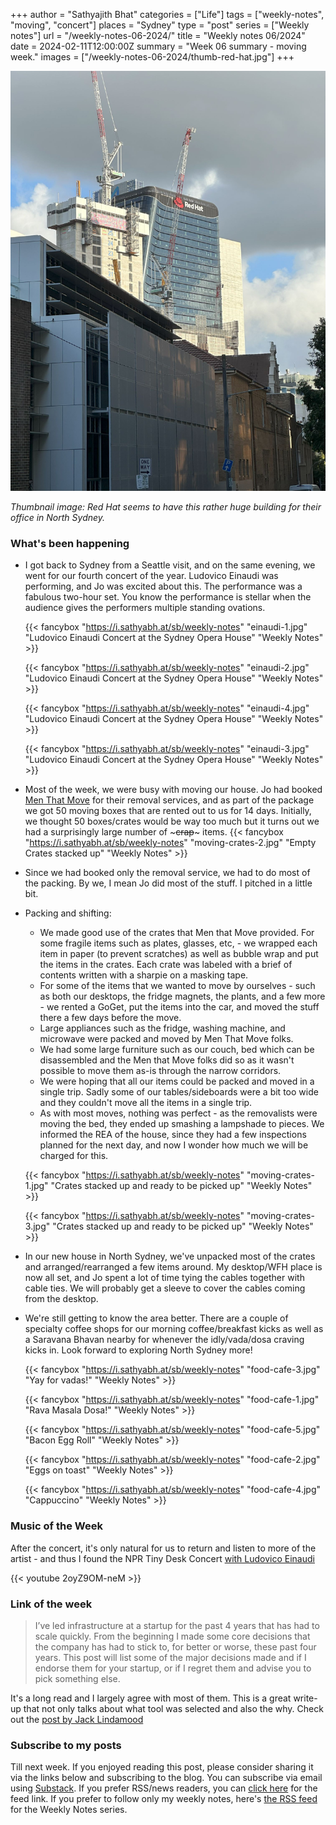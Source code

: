 +++
author = "Sathyajith Bhat"
categories = ["Life"]
tags = ["weekly-notes", "moving", "concert"]
places = "Sydney"
type = "post"
series = ["Weekly notes"]
url = "/weekly-notes-06-2024/"
title = "Weekly notes 06/2024"
date = 2024-02-11T12:00:00Z
summary = "Week 06 summary - moving week."
images = ["/weekly-notes-06-2024/thumb-red-hat.jpg"]
+++

![](thumb-red-hat.jpg)

_Thumbnail image: Red Hat seems to have this rather huge building for their office in North Sydney._ 

### What's been happening

* I got back to Sydney from a Seattle visit, and on the same evening, we went for our fourth concert of the year. Ludovico Einaudi was performing, and Jo was excited about this. The performance was a fabulous two-hour set. You know the performance is stellar when the audience gives the performers multiple standing ovations. 

  {{< fancybox "https://i.sathyabh.at/sb/weekly-notes" "einaudi-1.jpg" "Ludovico Einaudi Concert at the Sydney Opera House" "Weekly Notes" >}}

  {{< fancybox "https://i.sathyabh.at/sb/weekly-notes" "einaudi-2.jpg" "Ludovico Einaudi Concert at the Sydney Opera House" "Weekly Notes" >}}

  {{< fancybox "https://i.sathyabh.at/sb/weekly-notes" "einaudi-4.jpg" "Ludovico Einaudi Concert at the Sydney Opera House" "Weekly Notes" >}}

  {{< fancybox "https://i.sathyabh.at/sb/weekly-notes" "einaudi-3.jpg" "Ludovico Einaudi Concert at the Sydney Opera House" "Weekly Notes" >}}

* Most of the week, we were busy with moving our house. Jo had booked [Men That Move](https://menthatmove.com/prices/) for their removal services, and as part of the package we got 50 moving boxes that are rented out to us for 14 days. Initially, we thought 50 boxes/crates would be way too much but it turns out we had a surprisingly large number of ~~~crap~~~ items. 
    {{< fancybox "https://i.sathyabh.at/sb/weekly-notes" "moving-crates-2.jpg" "Empty Crates stacked up" "Weekly Notes" >}}

* Since we had booked only the removal service, we had to do most of the packing. By we, I mean Jo did most of the stuff. I pitched in a little bit.
* Packing and shifting:
    * We made good use of the crates that Men that Move provided. For some fragile items such as plates, glasses, etc, - we wrapped each item in paper (to prevent scratches) as well as bubble wrap and put the items in the crates. Each crate was labeled with a brief of contents written with a sharpie on a masking tape.
    * For some of the items that we wanted to move by ourselves - such as both our desktops, the fridge magnets, the plants, and a few more - we rented a GoGet, put the items into the car, and moved the stuff there a few days before the move.
    * Large appliances such as the fridge, washing machine, and microwave were packed and moved by Men That Move folks.
    * We had some large furniture such as our couch, bed which can be disassembled and the Men that Move folks did so as it wasn't possible to move them as-is through the narrow corridors.
    * We were hoping that all our items could be packed and moved in a single trip. Sadly some of our tables/sideboards were a bit too wide and they couldn't move all the items in a single trip. 
    * As with most moves, nothing was perfect - as the removalists were moving the bed, they ended up smashing a lampshade to pieces. We informed the REA of the house, since they had a few inspections planned for the next day, and now I wonder how much we will be charged for this.

    {{< fancybox "https://i.sathyabh.at/sb/weekly-notes" "moving-crates-1.jpg" "Crates stacked up and ready to be picked up" "Weekly Notes" >}}

    {{< fancybox "https://i.sathyabh.at/sb/weekly-notes" "moving-crates-3.jpg" "Crates stacked up and ready to be picked up" "Weekly Notes" >}}
    
* In our new house in North Sydney, we've unpacked most of the crates and arranged/rearranged a few items around. My desktop/WFH place is now all set, and Jo spent a lot of time tying the cables together with cable ties. We will probably get a sleeve to cover the cables coming from the desktop. 
* We're still getting to know the area better. There are a couple of specialty coffee shops for our morning coffee/breakfast kicks as well as a Saravana Bhavan nearby for whenever the idly/vada/dosa craving kicks in. Look forward to exploring North Sydney more! 

    {{< fancybox "https://i.sathyabh.at/sb/weekly-notes" "food-cafe-3.jpg" "Yay for vadas!" "Weekly Notes" >}}

    {{< fancybox "https://i.sathyabh.at/sb/weekly-notes" "food-cafe-1.jpg" "Rava Masala Dosa!" "Weekly Notes" >}}

    {{< fancybox "https://i.sathyabh.at/sb/weekly-notes" "food-cafe-5.jpg" "Bacon Egg Roll" "Weekly Notes" >}}

    {{< fancybox "https://i.sathyabh.at/sb/weekly-notes" "food-cafe-2.jpg" "Eggs on toast" "Weekly Notes" >}}

    {{< fancybox "https://i.sathyabh.at/sb/weekly-notes" "food-cafe-4.jpg" "Cappuccino" "Weekly Notes" >}}


### Music of the Week

After the concert, it's only natural for us to return and listen to more of the artist - and thus I found the NPR Tiny Desk Concert [with Ludovico Einaudi](https://www.youtube.com/watch?v=2oyZ9OM-neM)

{{< youtube 2oyZ9OM-neM >}}

### Link of the week

> I’ve led infrastructure at a startup for the past 4 years that has had to scale quickly. From the beginning I made some core decisions that the company has had to stick to, for better or worse, these past four years. This post will list some of the major decisions made and if I endorse them for your startup, or if I regret them and advise you to pick something else.

It's a long read and I largely agree with most of them. This is a great write-up that not only talks about what tool was selected and also the why. Check out the [post by Jack Lindamood](https://cep.dev/posts/every-infrastructure-decision-i-endorse-or-regret-after-4-years-running-infrastructure-at-a-startup/)

### Subscribe to my posts

Till next week. If you enjoyed reading this post, please consider sharing it via the links below and subscribing to the blog. You can subscribe via email using [Substack](https://sathyabhat.substack.com/). If you prefer RSS/news readers, you can [click here](https://sathyabh.at/index.xml) for the feed link. If you prefer to follow only my weekly notes, here's [the RSS feed](https://sathyabh.at/series/weekly-notes/index.xml) for the Weekly Notes series. 